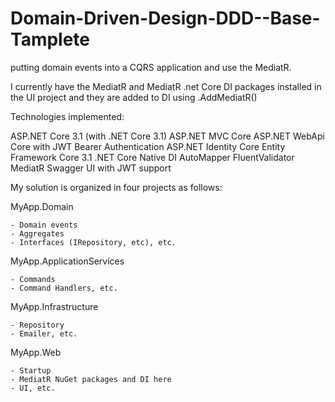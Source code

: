 # Domain-Driven-Design-DDD--Base-Tamplete


putting domain events into a CQRS application and  use the MediatR.


I currently have the MediatR and MediatR .net Core DI packages installed in the UI project and they are added to DI using .AddMediatR()

Technologies implemented:

ASP.NET Core 3.1 (with .NET Core 3.1)
ASP.NET MVC Core
ASP.NET WebApi Core with JWT Bearer Authentication
ASP.NET Identity Core
Entity Framework Core 3.1
.NET Core Native DI
AutoMapper
FluentValidator
MediatR
Swagger UI with JWT support

My solution is organized in four projects as follows:


MyApp.Domain

    - Domain events
    - Aggregates
    - Interfaces (IRepository, etc), etc.
    
MyApp.ApplicationServices

    - Commands
    - Command Handlers, etc.
    
MyApp.Infrastructure

    - Repository 
    - Emailer, etc.
    
    
MyApp.Web

    - Startup
    - MediatR NuGet packages and DI here
    - UI, etc.
   
